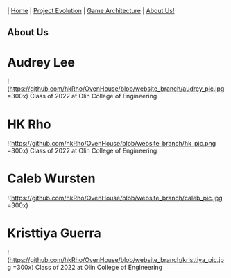 | [Home](Home.md) 	| [Project Evolution](ProjectEvolution.md)  | [Game Architecture](GameArchitecture.md) 	| [About Us!](AboutUs.md)

## About Us

# Audrey Lee
!(https://github.com/hkRho/OvenHouse/blob/website_branch/audrey_pic.jpg =300x)
Class of 2022 at Olin College of Engineering

# HK Rho
!(https://github.com/hkRho/OvenHouse/blob/website_branch/hk_pic.png =300x)
Class of 2022 at Olin College of Engineering

# Caleb Wursten
!(https://github.com/hkRho/OvenHouse/blob/website_branch/caleb_pic.jpg =300x)

# Kristtiya Guerra
!(https://github.com/hkRho/OvenHouse/blob/website_branch/kristtiya_pic.jpg =300x)
Class of 2022 at Olin College of Engineering
